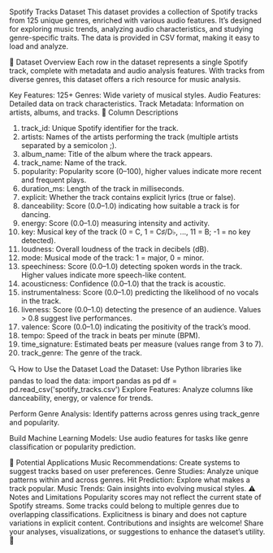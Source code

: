  Spotify Tracks Dataset
This dataset provides a collection of Spotify tracks from 125 unique genres, enriched with various audio features. It’s designed for exploring music trends, analyzing audio characteristics, and studying genre-specific traits. The data is provided in CSV format, making it easy to load and analyze.

📂 Dataset Overview
Each row in the dataset represents a single Spotify track, complete with metadata and audio analysis features. With tracks from diverse genres, this dataset offers a rich resource for music analysis.

Key Features:
125+ Genres: Wide variety of musical styles.
Audio Features: Detailed data on track characteristics.
Track Metadata: Information on artists, albums, and tracks.
📑 Column Descriptions
1. track_id: Unique Spotify identifier for the track.
2. artists: Names of the artists performing the track (multiple artists separated by a semicolon ;).
3. album_name: Title of the album where the track appears.
4. track_name: Name of the track.
5. popularity: Popularity score (0–100), higher values indicate more recent and frequent plays.
6. duration_ms: Length of the track in milliseconds.
7. explicit: Whether the track contains explicit lyrics (true or false).
8. danceability: Score (0.0–1.0) indicating how suitable a track is for dancing.
9. energy: Score (0.0–1.0) measuring intensity and activity.
10. key: Musical key of the track (0 = C, 1 = C♯/D♭, ..., 11 = B; -1 = no key detected).
11. loudness: Overall loudness of the track in decibels (dB).
12. mode: Musical mode of the track: 1 = major, 0 = minor.
13. speechiness: Score (0.0–1.0) detecting spoken words in the track. Higher values indicate more speech-like content.
14. acousticness: Confidence (0.0–1.0) that the track is acoustic.
15. instrumentalness: Score (0.0–1.0) predicting the likelihood of no vocals in the track.
16. liveness: Score (0.0–1.0) detecting the presence of an audience. Values > 0.8 suggest live performances.
17. valence: Score (0.0–1.0) indicating the positivity of the track’s mood.
18. tempo: Speed of the track in beats per minute (BPM).
19. time_signature: Estimated beats per measure (values range from 3 to 7).
20. track_genre: The genre of the track.

🔍 How to Use the Dataset
Load the Dataset:
Use Python libraries like pandas to load the data:
import pandas as pd
df = pd.read_csv('spotify_tracks.csv')
Explore Features:
Analyze columns like danceability, energy, or valence for trends.

Perform Genre Analysis:
Identify patterns across genres using track_genre and popularity.

Build Machine Learning Models:
Use audio features for tasks like genre classification or popularity prediction.

🎯 Potential Applications
Music Recommendations: Create systems to suggest tracks based on user preferences.
Genre Studies: Analyze unique patterns within and across genres.
Hit Prediction: Explore what makes a track popular.
Music Trends: Gain insights into evolving musical styles.
⚠️ Notes and Limitations
Popularity scores may not reflect the current state of Spotify streams.
Some tracks could belong to multiple genres due to overlapping classifications.
Explicitness is binary and does not capture variations in explicit content.
Contributions and insights are welcome! Share your analyses, visualizations, or suggestions to enhance the dataset’s utility. 🎉

